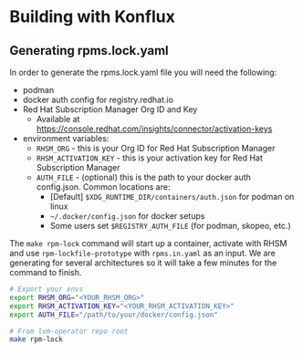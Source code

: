 # Building with Konflux
## Generating rpms.lock.yaml
In order to generate the rpms.lock.yaml file you will need the following:
- podman
- docker auth config for registry.redhat.io
- Red Hat Subscription Manager Org ID and Key
  - Available at https://console.redhat.com/insights/connector/activation-keys
- environment variables:
  - `RHSM_ORG` - this is your Org ID for Red Hat Subscription Manager
  - `RHSM_ACTIVATION_KEY` - this is your activation key for Red Hat Subscription Manager
  - `AUTH_FILE` - (optional) this is the path to your docker auth config.json. Common locations are:
    - [Default] `$XDG_RUNTIME_DIR/containers/auth.json` for podman on linux
    - `~/.docker/config.json` for docker setups
    - Some users set `$REGISTRY_AUTH_FILE` (for podman, skopeo, etc.)

The `make rpm-lock` command will start up a container, activate with RHSM and use `rpm-lockfile-prototype` with `rpms.in.yaml` as an input. We are generating for several architectures so it will take a few minutes for the command to finish.

```bash
# Export your envs
export RHSM_ORG="<YOUR_RHSM_ORG>"
export RHSM_ACTIVATION_KEY="<YOUR_RHSM_ACTIVATION_KEY>"
export AUTH_FILE="/path/to/your/docker/config.json"

# From lvm-operator repo root
make rpm-lock
```
